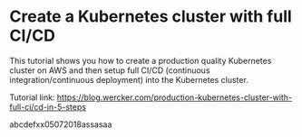Create a Kubernetes cluster with full CI/CD
==============================================

This tutorial shows you how to create a production quality Kubernetes cluster
on AWS and then setup full CI/CD (continuous integration/continuous deployment)
into the Kubernetes cluster.

Tutorial link: https://blog.wercker.com/production-kubernetes-cluster-with-full-ci/cd-in-5-steps

abcdefxx05072018assasaa
